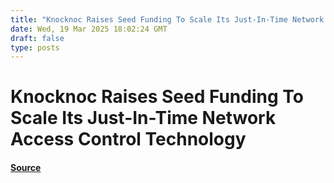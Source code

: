 ```yaml
---
title: "Knocknoc Raises Seed Funding To Scale Its Just-In-Time Network Access Control Technology"
date: Wed, 19 Mar 2025 18:02:24 GMT
draft: false
type: posts
---
```

# Knocknoc Raises Seed Funding To Scale Its Just-In-Time Network Access Control Technology









#### [Source](https://hackernoon.com/knocknoc-raises-seed-funding-to-scale-its-just-in-time-network-access-control-technology?source=rss)

